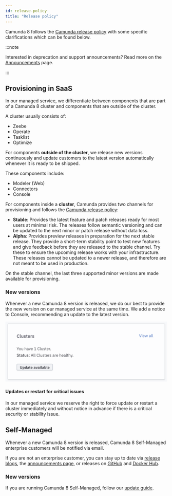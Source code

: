 ```yaml
---
id: release-policy
title: "Release policy"
---
```


Camunda 8 follows the [Camunda release policy](https://camunda.com/release-policy/) with some specific clarifications which can be found below.

:::note

Interested in deprecation and support announcements? Read more on the [Announcements](announcements.md) page.

:::

## Provisioning in SaaS

In our managed service, we differentiate between components that are part of a Camunda 8 cluster and components that are outside of the cluster.

A cluster usually consists of:

- Zeebe
- Operate
- Tasklist
- Optimize

For components **outside of the cluster**, we release new versions continuously and update customers to the latest version automatically whenever it is ready to be shipped.

These components include:

- Modeler (Web)
- Connectors
- Console

For components inside a **cluster**, Camunda provides two channels for provisioning and follows the [Camunda release policy](https://camunda.com/release-policy/):

- **Stable**: Provides the latest feature and patch releases ready for most users at minimal risk. The releases follow semantic versioning and can be updated to the next minor or patch release without data loss.
- **Alpha**: Provides preview releases in preparation for the next stable release. They provide a short-term stability point to test new features and give feedback before they are released to the stable channel. Try these to ensure the upcoming release works with your infrastructure. These releases cannot be updated to a newer release, and therefore are not meant to be used in production.

On the stable channel, the last three supported minor versions are made available for provisioning.

### New versions

Whenever a new Camunda 8 version is released, we do our best to provide the new version on our managed service at the same time. We add a notice to Console, recommending an update to the latest version.

![Console with notice to update the cluster in Camunda 8 SaaS](img/update-console.png)

#### Updates or restart for critical issues

In our managed service we reserve the right to force update or restart a cluster immediately and without notice in advance if there is a critical security or stability issue.

## Self-Managed

Whenever a new Camunda 8 version is released, Camunda 8 Self-Managed enterprise customers will be notified via email.

If you are not an enterprise customer, you can stay up to date via [release blogs](https://camunda.com/blog/category/release-notes/), the [announcements page](/reference/announcements.md), or releases on [GitHub](https://github.com/camunda) and [Docker Hub](https://hub.docker.com/u/camunda).

### New versions

If you are running Camunda 8 Self-Managed, follow our [update guide](/guides/update-guide/introduction.md).
